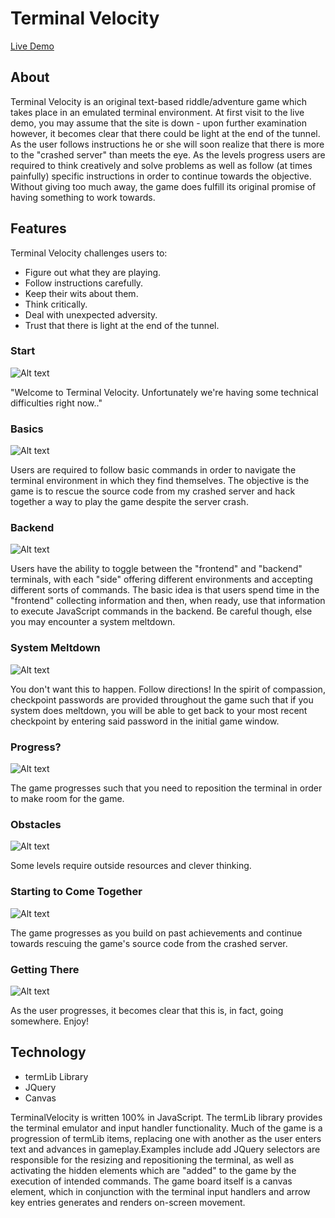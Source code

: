 # Terminal Velocity


[Live Demo](www.bradneal14.github.io/terminalVelocity)


## About

Terminal Velocity is an original text-based riddle/adventure game which takes place in an emulated terminal environment. At first visit to the live demo, you may assume that the site is down - upon further examination however, it becomes clear that there could be light at the end of the tunnel. As the user follows instructions he or she will soon realize that there is more to the "crashed server" than meets the eye. As the levels progress users are required to think creatively and solve problems as well as follow (at times painfully) specific instructions in order to continue towards the objective. Without giving too much away, the game does fulfill its original promise of having something to work towards.

## Features

Terminal Velocity challenges users to:
+ Figure out what they are playing.
+ Follow instructions carefully.
+ Keep their wits about them.
+ Think critically.
+ Deal with unexpected adversity.
+ Trust that there is light at the end of the tunnel.


### Start
![Alt text](http://i.imgur.com/Q4WFZhM.png)

"Welcome to Terminal Velocity. Unfortunately we're having some technical difficulties right now.."

### Basics
![Alt text](https://media.giphy.com/media/l0NhXmq2oljFwCQdq/giphy.gif)

Users are required to follow basic commands in order to navigate the terminal environment in which they find themselves. The objective is the game is to rescue the source code from my crashed server and hack together a way to play the game despite the server crash.

### Backend
![Alt text](http://i.imgur.com/VtXsct5.png)

Users have the ability to toggle between the "frontend" and "backend" terminals, with each "side" offering different environments and accepting different sorts of commands. The basic idea is that users spend time in the "frontend" collecting information and then, when ready, use that information to execute JavaScript commands in the backend. Be careful though, else you may encounter a system meltdown.

### System Meltdown
![Alt text](http://i.imgur.com/QJdNXUP.png)

You don't want this to happen. Follow directions!
In the spirit of compassion, checkpoint passwords are provided throughout the game such that if you system does meltdown, you will be able to get back to your most recent checkpoint by entering said password in the initial game window.

### Progress?
![Alt text](http://i.imgur.com/wrP9ST4.png)

The game progresses such that you need to reposition the terminal in order to make room for the game.

### Obstacles
![Alt text](https://media.giphy.com/media/l0NhXmq2oljFwCQdq/giphy.gif)

Some levels require outside resources and clever thinking.


### Starting to Come Together
![Alt text](http://i.imgur.com/2mqZMid.png)

The game progresses as you build on past achievements and continue towards rescuing the game's source code from the crashed server.


### Getting There
![Alt text](https://media.giphy.com/media/l0NhXmq2oljFwCQdq/giphy.gif)

As the user progresses, it becomes clear that this is, in fact, going somewhere. Enjoy!


## Technology
+ termLib Library
+ JQuery
+ Canvas


TerminalVelocity is written 100% in JavaScript. The termLib library provides the terminal emulator and input handler functionality. Much of the game is a progression of termLib items, replacing one with another as the user enters text and advances in gameplay.Examples include add JQuery selectors are responsible for the resizing and repositioning the terminal, as well as activating the hidden elements which are "added" to the game by the execution of intended commands. The game board itself is a canvas element, which in conjunction with the terminal input handlers and arrow key entries generates and renders on-screen movement.
